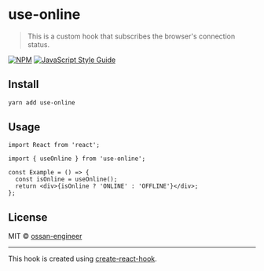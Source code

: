 # use-online

> This is a custom hook that subscribes the browser&#x27;s connection status.

[![NPM](https://img.shields.io/npm/v/use-online.svg)](https://www.npmjs.com/package/use-online) [![JavaScript Style Guide](https://img.shields.io/badge/code_style-standard-brightgreen.svg)](https://standardjs.com)

## Install

```bash
yarn add use-online
```

## Usage

```tsx
import React from 'react';

import { useOnline } from 'use-online';

const Example = () => {
  const isOnline = useOnline();
  return <div>{isOnline ? 'ONLINE' : 'OFFLINE'}</div>;
};
```

## License

MIT © [ossan-engineer](https://github.com/ossan-engineer)

---

This hook is created using [create-react-hook](https://github.com/hermanya/create-react-hook).
